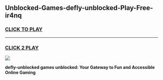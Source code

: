 
## Unblocked-Games-defly-unblocked-Play-Free-ir4nq
<h3>
<a href="https://premium76.site?title=defly-unblocked&ref=10A">CLICK TO PLAY</a></h3>
<hr>

<h3>
<a href="https://premium76.site?title=defly-unblocked&ref=10A">CLICK 2 PLAY</a>
  
</h3>

<a href="https://premium76.site?title=defly-unblocked&ref=10A"><img src="https://clearcache.store/games.png"></a>


**defly-unblocked games unblocked: Your Gateway to Fun and Accessible Online Gaming**
